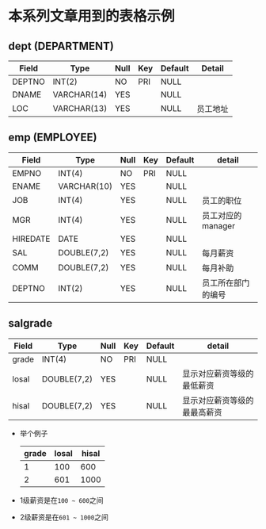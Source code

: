 # 本系列文章用到的表格示例
## dept (DEPARTMENT)
  
|Field|Type|Null|Key|Default|Detail|
|--|--|--|--|--|--|
|DEPTNO|INT(2)|NO|PRI|NULL||
|DNAME|VARCHAR(14)|YES||NULL||
|LOC|VARCHAR(13)|YES||NULL|员工地址|

## emp (EMPLOYEE)
  
|Field|Type|Null|Key|Default|detail|
|--|--|--|--|--|--|
|EMPNO|INT(4)|NO|PRI|NULL|
|ENAME|VARCHAR(10)|YES||NULL|
|JOB|INT(4)|YES||NULL|员工的职位|
|MGR|INT(4)|YES||NULL|员工对应的manager|
|HIREDATE|DATE|YES||NULL|
|SAL|DOUBLE(7,2)|YES||NULL|每月薪资|
|COMM|DOUBLE(7,2)|YES||NULL|每月补助|
|DEPTNO|INT(2)|YES||NULL|员工所在部门的编号|

## salgrade
  
  |Field|Type|Null|Key|Default|detail|
  |--|--|--|--|--|--|
  |grade|INT(4)|NO|PRI|NULL|
  |losal|DOUBLE(7,2)|YES||NULL|显示对应薪资等级的最低薪资| 
  |hisal|DOUBLE(7,2)|YES||NULL|显示对应薪资等级的最最高薪资|

* 举个例子

  |grade|losal|hisal|
  |--|--|--|
  |1|100|600|
  |2|601|1000|
* 1级薪资是在`100 ~ 600`之间
* 2级薪资是在`601 ~ 1000`之间



